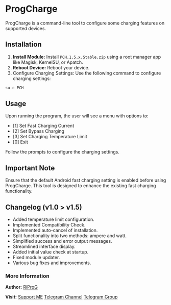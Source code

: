 # ProgCharge
ProgCharge is a command-line tool to configure some charging features on supported devices.

## Installation
1. **Install Module:**
Install `PCH.1.5.x.Stable.zip` using a root manager app like Magisk, KernelSU, or Apatch.
2. **Reboot Device:**
Reboot your device.
3. Configure Charging Settings:
Use the following command to configure charging settings:
```bash
su-c PCH
```

## Usage

Upon running the program, the user will see a menu with options to:

- [1] Set Fast Charging Current
- [2] Set Bypass Charging
- [3] Set Charging Temperature Limit
- [0] Exit

Follow the prompts to configure the charging settings.

## Important Note
Ensure that the default Android fast charging setting is enabled before using ProgCharge. This tool is designed to enhance the existing fast charging functionality.

## Changelog (v1.0 > v1.5)
- Added temperature limit configuration.
- Implemented Compatibility Check.
- Implemented auto-cancel of installation.
- Split functionality into two methods: ampere and watt.
- Simplified success and error output messages.
- Streamlined interface display.
- Added initial value check at startup.
- Fixed module updater.
- Various bug fixes and improvements.

### More Information
**Author:**
[RiProG](https://github.com/RiProG-id)

**Visit:**
[Support ME](https://t.me/RiOpSo/2848)
[Telegram Channel](https://t.me/RiOpSo)
[Telegram Group](https://t.me/RiOpSoDisc)